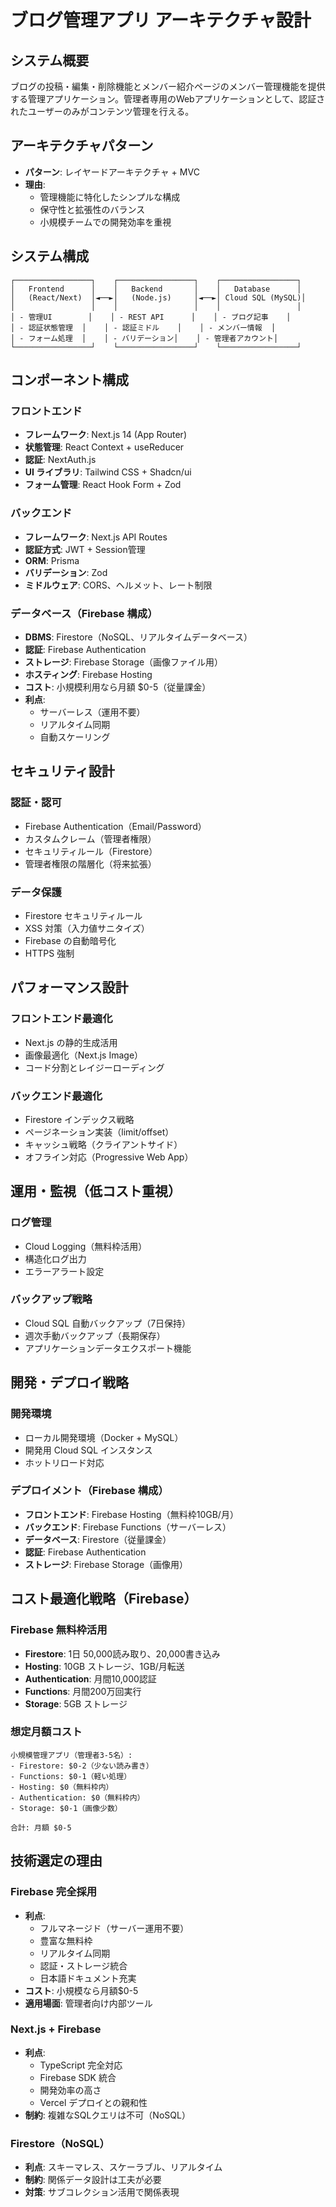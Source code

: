 # ブログ管理アプリ アーキテクチャ設計

## システム概要

ブログの投稿・編集・削除機能とメンバー紹介ページのメンバー管理機能を提供する管理アプリケーション。管理者専用のWebアプリケーションとして、認証されたユーザーのみがコンテンツ管理を行える。

## アーキテクチャパターン

- **パターン**: レイヤードアーキテクチャ + MVC
- **理由**: 
  - 管理機能に特化したシンプルな構成
  - 保守性と拡張性のバランス
  - 小規模チームでの開発効率を重視

## システム構成

```
┌─────────────────┐    ┌─────────────────┐    ┌─────────────────┐
│   Frontend      │    │   Backend       │    │   Database      │
│   (React/Next)  │◄──►│   (Node.js)     │◄──►│ Cloud SQL (MySQL)│
│                 │    │                 │    │                 │
│ - 管理UI        │    │ - REST API      │    │ - ブログ記事    │
│ - 認証状態管理  │    │ - 認証ミドル    │    │ - メンバー情報  │
│ - フォーム処理  │    │ - バリデーション│    │ - 管理者アカウント│
└─────────────────┘    └─────────────────┘    └─────────────────┘
```

## コンポーネント構成

### フロントエンド
- **フレームワーク**: Next.js 14 (App Router)
- **状態管理**: React Context + useReducer
- **認証**: NextAuth.js
- **UI ライブラリ**: Tailwind CSS + Shadcn/ui
- **フォーム管理**: React Hook Form + Zod

### バックエンド
- **フレームワーク**: Next.js API Routes
- **認証方式**: JWT + Session管理
- **ORM**: Prisma
- **バリデーション**: Zod
- **ミドルウェア**: CORS、ヘルメット、レート制限

### データベース（Firebase 構成）
- **DBMS**: Firestore（NoSQL、リアルタイムデータベース）
- **認証**: Firebase Authentication
- **ストレージ**: Firebase Storage（画像ファイル用）
- **ホスティング**: Firebase Hosting
- **コスト**: 小規模利用なら月額 $0-5（従量課金）
- **利点**: 
  - サーバーレス（運用不要）
  - リアルタイム同期
  - 自動スケーリング

## セキュリティ設計

### 認証・認可
- Firebase Authentication（Email/Password）
- カスタムクレーム（管理者権限）
- セキュリティルール（Firestore）
- 管理者権限の階層化（将来拡張）

### データ保護
- Firestore セキュリティルール
- XSS 対策（入力値サニタイズ）
- Firebase の自動暗号化
- HTTPS 強制

## パフォーマンス設計

### フロントエンド最適化
- Next.js の静的生成活用
- 画像最適化（Next.js Image）
- コード分割とレイジーローディング

### バックエンド最適化
- Firestore インデックス戦略
- ページネーション実装（limit/offset）
- キャッシュ戦略（クライアントサイド）
- オフライン対応（Progressive Web App）

## 運用・監視（低コスト重視）

### ログ管理
- Cloud Logging（無料枠活用）
- 構造化ログ出力
- エラーアラート設定

### バックアップ戦略
- Cloud SQL 自動バックアップ（7日保持）
- 週次手動バックアップ（長期保存）
- アプリケーションデータエクスポート機能

## 開発・デプロイ戦略

### 開発環境
- ローカル開発環境（Docker + MySQL）
- 開発用 Cloud SQL インスタンス
- ホットリロード対応

### デプロイメント（Firebase 構成）
- **フロントエンド**: Firebase Hosting（無料枠10GB/月）
- **バックエンド**: Firebase Functions（サーバーレス）
- **データベース**: Firestore（従量課金）
- **認証**: Firebase Authentication
- **ストレージ**: Firebase Storage（画像用）

## コスト最適化戦略（Firebase）

### Firebase 無料枠活用
- **Firestore**: 1日 50,000読み取り、20,000書き込み
- **Hosting**: 10GB ストレージ、1GB/月転送
- **Authentication**: 月間10,000認証
- **Functions**: 月間200万回実行
- **Storage**: 5GB ストレージ

### 想定月額コスト
```
小規模管理アプリ（管理者3-5名）:
- Firestore: $0-2（少ない読み書き）
- Functions: $0-1（軽い処理）
- Hosting: $0（無料枠内）
- Authentication: $0（無料枠内）
- Storage: $0-1（画像少数）

合計: 月額 $0-5
```

## 技術選定の理由

### Firebase 完全採用
- **利点**: 
  - フルマネージド（サーバー運用不要）
  - 豊富な無料枠
  - リアルタイム同期
  - 認証・ストレージ統合
  - 日本語ドキュメント充実
- **コスト**: 小規模なら月額$0-5
- **適用場面**: 管理者向け内部ツール

### Next.js + Firebase
- **利点**: 
  - TypeScript 完全対応
  - Firebase SDK 統合
  - 開発効率の高さ
  - Vercel デプロイとの親和性
- **制約**: 複雑なSQLクエリは不可（NoSQL）

### Firestore（NoSQL）
- **利点**: スキーマレス、スケーラブル、リアルタイム
- **制約**: 関係データ設計は工夫が必要
- **対策**: サブコレクション活用で関係表現
